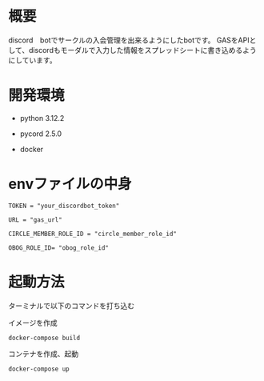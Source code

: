 # 概要
discord　botでサークルの入会管理を出来るようにしたbotです。
GASをAPIとして、discordもモーダルで入力した情報をスプレッドシートに書き込めるようにしています。

# 開発環境
- python 3.12.2 

- pycord 2.5.0

- docker

# envファイルの中身
```
TOKEN = "your_discordbot_token"

URL = "gas_url"

CIRCLE_MEMBER_ROLE_ID = "circle_member_role_id"

OBOG_ROLE_ID= "obog_role_id"
```

# 起動方法
ターミナルで以下のコマンドを打ち込む

イメージを作成
```
docker-compose build
```

コンテナを作成、起動

```
docker-compose up
```
